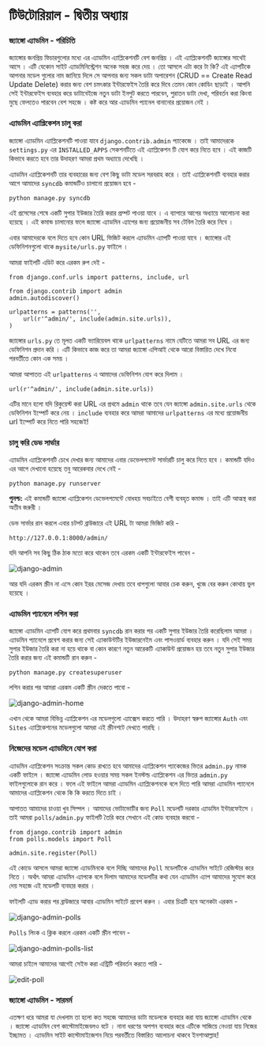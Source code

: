 # টিউটোরিয়াল - দ্বিতীয় অধ্যায় 

### জ্যাঙ্গো এ্যাডমিন - পরিচিতি

জ্যাঙ্গোর জনপ্রিয় ফিচারগুলোর মধ্যে এর এ্যাডমিন এ্যাপ্লিকেশনটি বেশ জনপ্রিয় । এই এ্যাপ্লিকেশনটি জ্যাঙ্গোর সাথেই আসে । এটি যেকোন সাইট এ্যাডমিনিস্ট্রেশন অনেক সহজ করে দেয় । তো আসলে এটা করে টা কি? এই এ্যাপটিকে আপনার মডেল গুলোর নাম জানিয়ে দিলে সে আপনার জন্য সকল ডাটা অপারেশন (CRUD == Create Read Update Delete) করার জন্য বেশ চমৎকার ইন্টারফেইস তৈরি করে দিবে তেমন কোন কোডিং ছাড়াই । আপনি সেই ইন্টারফেইস ব্যবহার করে ডাটাবেইজে নতুন ডাটা ইনপুট করতে পারবেন, পুরাতন ডাটা দেখা, পরিবর্তন করা কিংবা মুছে ফেলতেও পারবেন বেশ সহজে । কষ্ট করে আর এ্যাডমিন প্যানেল বানানোর প্রয়োজন নেই । 

### এ্যাডমিন এ্যাপ্লিকেশন চালু করা 

জ্যাঙ্গো এ্যাডমিন এ্যাপ্লিকেশনটি পাওয়া যাবে `django.contrib.admin` প্যাকেজে । তাই আমাদেরকে `settings.py` এর `INSTALLED_APPS` সেকশনটিতে এই এ্যাপ্লিকেশন টি যোগ করে নিতে হবে । এই কাজটি কিভাবে করতে হবে তার উদাহরণ আমরা প্রথম অধ্যায়ে দেখেছি । 

এ্যাডমিন এ্যাপ্লিকেশনটি তার ব্যবহারের জন্য বেশ কিছু ডাটা মডেল সরবরাহ করে । তাই এ্যাপ্লিকেশনটি ব্যবহার করার আগে আমাদের `syncdb` কমান্ডটিও চালানো প্রয়োজন হবে - 

	python manage.py syncdb
	
এই প্রসেসের শেষে একটি সুপার ইউজার তৈরি করার প্রম্পট পাওয়া যাবে । এ ব্যাপারে আগের অধ্যায়ে আলোচনা করা হয়েছে । এই কমান্ড চালানোর ফলে জ্যাঙ্গো এ্যাডমিন এ্যাপের জন্য প্রয়োজনীয় সব টেবিল তৈরি করে নিবে । 

এবার আমাদেরকে বলে দিতে হবে কোন URL ভিজিট করলে এ্যাডমিন এ্যাপটি পাওয়া যাবে । জ্যাঙ্গোর এই ডেফিনিশনগুলো থাকে `mysite/urls.py` ফাইলে । 

আমরা ফাইলটি এডিট করে এরকম রুপ দেই - 

	from django.conf.urls import patterns, include, url
	
	from django.contrib import admin
	admin.autodiscover()

	urlpatterns = patterns('',
    	url(r'^admin/', include(admin.site.urls)),
	)
	
	
জ্যাঙ্গোর `urls.py` তে মূলত একটি ভ্যারিয়েবল থাকে `urlpatterns` নামে যেটিতে আমরা সব URL এর জন্য ডেফিনিশন প্রদান করি । এটি কিভাবে কাজ করে তা আমরা জ্যাঙ্গো এপিআই থেকে আরো বিস্তারিত দেখে নিবো পরবর্তীতে কোন এক সময় । 

আমরা আপাতত এই `urlpatterns` এ আমাদের ডেফিনিশন যোগ করে দিলাম । 

	url(r'^admin/', include(admin.site.urls))
	
এটির মানে হলো যদি রিকুয়েস্ট করা URL এর প্রথমে `admin` থাকে তবে যেন জ্যাঙ্গো `admin.site.urls` থেকে ডেফিনিশন ইম্পোর্ট করে নেয় । `include` ব্যবহার করে আমরা আমাদের `urlpatterns` এর মধ্যে প্রয়োজনীয় url ইম্পোর্ট করে নিতে পারি সহজেই! 

### চালু করি ডেভ সার্ভার 

এ্যাডমিন এ্যাপ্লিকেশনটি চেখে দেখার জন্য আমাদের এবার ডেভেলপমেন্ট সার্ভারটি চালু করে নিতে হবে । কমান্ডটি যদিও এর আগে দেখানো হয়েছে তবু আরেকবার দেখে নেই - 

	python manage.py runserver
	
__পুনশ্চ:__ এই কমান্ডটি জ্যাঙ্গো এ্যাপ্লিকেশন ডেভেলপমেন্টে বোধহয় সবচাইতে বেশী ব্যবহৃত কমান্ড । তাই এটি আত্মস্থ করা অতীব জরুরী । 

ডেভ সার্ভার রান করলে এবার চটপট ব্রাউজারে এই URL টা আমরা ভিজিট করি - 

	http://127.0.0.1:8000/admin/
	

যদি আপনি সব কিছু ঠিক ঠাক মতো করে থাকেন তবে এরকম একটি ইন্টারফেইস পাবেন - 

<img src="https://docs.djangoproject.com/en/1.5/_images/admin01.png" alt="django-admin"/>

আর যদি এরকম স্ক্রীন না এসে কোন ইরর মেসেজ দেখায় তবে ধাপগুলো আবার চেক করুন, খুজে বের করুন কোথায় ভুল হয়েছে । 

### এ্যাডমিন প্যানেলে লগিন করা 

জ্যাঙ্গো এ্যাডমিন এ্যাপটি যোগ করে প্রথমবার `syncdb` রান করার পর একটি সুপার ইউজার তৈরি করেছিলাম আমরা । এ্যাডমিন প্যানেলে প্রবেশ করার জন্য সেই এ্যাকাউন্টটির ইউজারনেইম এবং পাসওয়ার্ড ব্যবহার করুন । যদি সেই সময় সুপার ইউজার তৈরি করা না হয়ে থাকে বা কোন কারণে নতুন আরেকটি এ্যাকাউন্ট প্রয়োজন হয় তবে নতুন সুপার ইউজার তৈরি করার জন্য এই কমান্ডটি রান করুন - 

	python manage.py createsuperuser
	


লগিন করার পর আমরা এরকম একটি স্ক্রীন দেকতে পাবো -  


<img src="https://docs.djangoproject.com/en/1.5/_images/admin02t.png" alt="django-admin-home" />

এখান থেকে আমরা বিভিন্ন এ্যাপ্লিকেশন এর মডেলগুলো এ্যাক্সেস করতে পারি । উদাহরণ স্বরুপ জ্যাঙ্গোর `Auth` এবং `Sites` এ্যাপ্লিকেশনের মডেলগুলো আমরা এই স্ক্রীনশটে দেখতে পারছি । 


### নিজেদের মডেল এ্যাডমিনে যোগ করা 

এ্যাডমিন এ্যাপ্লিকেশন সংক্রান্ত সকল কোড রাখতে হবে আমাদের এ্যাপ্লিকেশন প্যাকেজের ভিতর `admin.py` নামক একটি ফাইলে । জ্যাঙ্গো এ্যাডমিন লোড হওয়ার সময় সকল ইনস্টল্ড এ্যাপ্লিকেশন এর ভিতর `admin.py` ফাইলগুলোকে রান করে । ফলে এই ফাইলে আমরা এ্যাডমিন এ্যাপ্লিকেশনকে বলে দিতে পারি আমরা এ্যাডমিন প্যানেলে আমাদের এ্যাপ্লিকেশন থেকে কি কি করতে দিতে চাই । 

আপাতত আমাদের চাওয়া খুব সিম্পল । আমাদের ভোটাভোটির জন্য `Poll` মডেলটি দরকার এ্যাডমিন ইন্টারফেইসে । তাই আমরা `polls/admin.py` ফাইলটি তৈরি করে সেখানে এই কোড ব্যবহার করবো - 

	from django.contrib import admin
	from polls.models import Poll

	admin.site.register(Poll) 
	
এই কোডে আসলে আমরা জ্যাঙ্গো এ্যাডমিনকে বলে দিচ্ছি আমাদের `Poll` মডেলটিকে এ্যাডমিন সাইটে রেজিস্টার করে নিতে । অর্থাৎ আমরা এ্যাডমিন এ্যাপকে বলে দিলাম আমাদের মডেলটির কথা যেন এ্যাডমিন এ্যাপ আমাদের সুযোগ করে দেয় সহজে এই মডেলটি ব্যবহার করার । 

ফাইলটি এ্যাড করার পর ব্রাউজারে আবার এ্যাডমিন সাইটে প্রবেশ করুন । এবার চিত্রটি হবে অনেকটা এরকম - 

<img src="https://docs.djangoproject.com/en/1.5/_images/admin03t.png" alt="django-admin-polls" />


`Polls` লিংক এ ক্লিক করলে এরকম একটি স্ক্রীন পাবেন - 

<img src="https://docs.djangoproject.com/en/1.5/_images/admin04t.png" alt="django-admin-polls-list" />

আমরা চাইলে আমাদের আগেই সেইভ করা এন্ট্রিটি পরিবর্তন করতে পারি - 

<img src="https://docs.djangoproject.com/en/1.5/_images/admin05t.png" alt="edit-poll" />



### জ্যাঙ্গো এ্যাডমিন - সারমর্ম 

এতক্ষণ ধরে আমরা যা দেখলাম তা হলো কত সহজে আমাদের ডাটা মডেলকে ব্যবহার করা যায় জ্যাঙ্গো এ্যাডমিন থেকে । জ্যাঙ্গো এ্যাডমিন বেশ কাস্টোমাইজেবলও বটে । নানা ধরণের অপশন ব্যবহার করে এটিকে সাজিয়ে নেওয়া যায় নিজের ইচ্ছামত । এ্যাডমিন সাইট কাস্টোমাইজেশন নিয়ে পরবর্তীতে বিস্তারিত আলোচনা থাকবে ইনশাআল্লাহ! 
